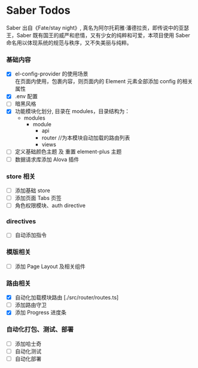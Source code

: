 # Saber Todos

Saber 出自《Fate/stay night》, 真名为阿尔托莉雅·潘德拉贡，即传说中的亚瑟王，Saber 既有国王的威严和悲情，又有少女的纯粹和可爱，本项目使用 Saber 命名用以体现系统的规范与秩序，又不失美丽与纯粹。

### 基础内容

- [x] el-config-provider 的使用场景  
       在页面内使用，包裹内容，则页面内的 Element 元素全部添加 config 的相关属性
- [x] .env 配置
- [ ] 暗黑风格
- [x] 功能模块化划分, 目录在 modules，目录结构为：
  - modules
    - module
      - api
      - router //为本模块自动加载的路由列表
      - views
- [ ] 定义基础颜色主题 及 重置 element-plus 主题
- [ ] 数据请求库添加 Alova 插件

### store 相关

- [ ] 添加基础 store
- [ ] 添加页面 Tabs 页签
- [ ] 角色权限模块、auth directive

### directives

- [ ] 自动添加指令

### 模版相关

- [ ] 添加 Page Layout 及相关组件

### 路由相关

- [x] 自动化加载模块路由 [./src/router/routes.ts]
- [ ] 添加路由守卫
- [x] 添加 Progress 进度条

### 自动化打包、测试、部署

- [ ] 添加哈士奇
- [ ] 自动化测试
- [ ] 自动化部署
